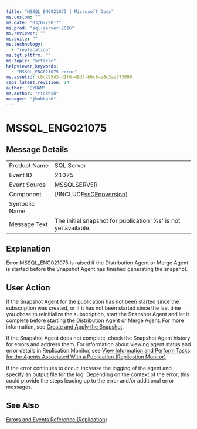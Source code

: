 ```yaml
---
title: "MSSQL_ENG021075 | Microsoft Docs"
ms.custom: ""
ms.date: "03/07/2017"
ms.prod: "sql-server-2016"
ms.reviewer: ""
ms.suite: ""
ms.technology: 
  - "replication"
ms.tgt_pltfrm: ""
ms.topic: "article"
helpviewer_keywords: 
  - "MSSQL_ENG021075 error"
ms.assetid: c8c29543-d1f6-49d5-b6c8-e8c3aa373090
caps.latest.revision: 14
author: "BYHAM"
ms.author: "rickbyh"
manager: "jhubbard"
---
```

# MSSQL_ENG021075
    
## Message Details  
  
|||  
|-|-|  
|Product Name|SQL Server|  
|Event ID|21075|  
|Event Source|MSSQLSERVER|  
|Component|[!INCLUDE[ssDEnoversion](../../includes/ssdenoversion-md.md)]|  
|Symbolic Name||  
|Message Text|The initial snapshot for publication '%s' is not yet available.|  
  
## Explanation  
 Error MSSQL_ENG021075 is raised if the Distribution Agent or Merge Agent is started before the Snapshot Agent has finished generating the snapshot.  
  
## User Action  
 If the Snapshot Agent for the publication has not been started since the subscription was created, or if it has not been started since the last time you chose to reinitialize the subscription, start the Snapshot Agent and let it complete before starting the Distribution Agent or Merge Agent. For more information, see [Create and Apply the Snapshot](../../relational-databases/replication/create-and-apply-the-snapshot.md).  
  
 If the Snapshot Agent does not complete, check the Snapshot Agent history for errors and address them. For information about viewing agent status and error details in Replication Monitor, see [View Information and Perform Tasks for the Agents Associated With a Publication &#40;Replication Monitor&#41;](../../relational-databases/replication/monitor/view-information-and-perform-tasks-for-publication-agents.md).  
  
 If the error continues to occur, increase the logging of the agent and specify an output file for the log. Depending on the context of the error, this could provide the steps leading up to the error and/or additional error messages.  
  
## See Also  
 [Errors and Events Reference &#40;Replication&#41;](../../relational-databases/replication/errors-and-events-reference-replication.md)  
  
  